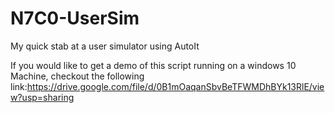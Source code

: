 # N7C0-UserSim
My quick stab at a user simulator using AutoIt

If you would like to get a demo of this script running on a windows 10 Machine, checkout the following link:https://drive.google.com/file/d/0B1mOaqanSbvBeTFWMDhBYk13RlE/view?usp=sharing
